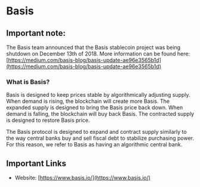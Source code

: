 # Basis

## Important note:

The Basis team announced that the Basis stablecoin project was being shutdown on December 13th of 2018. More information can be found here: [https://medium.com/basis-blog/basis-update-ae96e3565b1d](https://medium.com/basis-blog/basis-update-ae96e3565b1d)

### What is Basis?

Basis is designed to keep prices stable by algorithmically adjusting supply. When demand is rising, the blockchain will create more Basis. The expanded supply is designed to bring the Basis price back down. When demand is falling, the blockchain will buy back Basis. The contracted supply is designed to restore Basis price.

The Basis protocol is designed to expand and contract supply similarly to the way central banks buy and sell fiscal debt to stabilize purchasing power. For this reason, we refer to Basis as having an algorithmic central bank.

## Important Links

* Website: [https://www.basis.io/](https://www.basis.io/)
